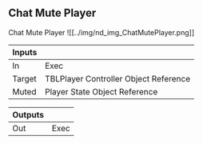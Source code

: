 ## Chat Mute Player
Chat Mute Player
![[../img/nd_img_ChatMutePlayer.png]]

|Inputs||
|--|--|
| In | Exec |
| Target | TBLPlayer Controller Object Reference |
| Muted | Player State Object Reference |

|Outputs||
|--|--|
| Out | Exec |
